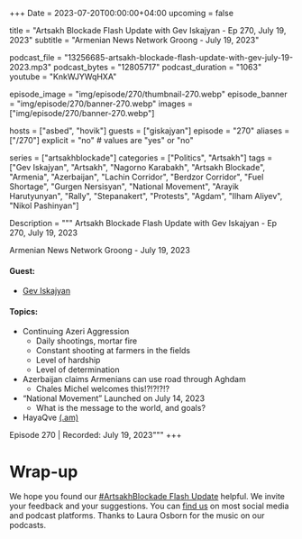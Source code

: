 +++
Date = 2023-07-20T00:00:00+04:00
upcoming = false

title = "Artsakh Blockade Flash Update with Gev Iskajyan - Ep 270, July 19, 2023"
subtitle = "Armenian News Network Groong - July 19, 2023"

podcast_file = "13256685-artsakh-blockade-flash-update-with-gev-july-19-2023.mp3"
podcast_bytes = "12805717"
podcast_duration = "1063"
youtube = "KnkWJYWqHXA"

episode_image = "img/episode/270/thumbnail-270.webp"
episode_banner = "img/episode/270/banner-270.webp"
images = ["img/episode/270/banner-270.webp"]

hosts = ["asbed", "hovik"]
guests = ["giskajyan"]
episode = "270"
aliases = ["/270"]
explicit = "no" # values are "yes" or "no"


series = ["artsakhblockade"]
categories = ["Politics", "Artsakh"]
tags = ["Gev Iskajyan", "Artsakh", "Nagorno Karabakh", "Artsakh Blockade", "Armenia", "Azerbaijan", "Lachin Corridor", "Berdzor Corridor", "Fuel Shortage", "Gurgen Nersisyan", "National Movement", "Arayik Harutyunyan", "Rally", "Stepanakert", "Protests", "Agdam", "Ilham Aliyev", "Nikol Pashinyan"]

Description = """
Artsakh Blockade Flash Update with Gev Iskajyan - Ep 270, July 19, 2023

Armenian News Network Groong - July 19, 2023

#### Guest: 
* [Gev Iskajyan](/guest/giskajyan)

#### Topics:
* Continuing Azeri Aggression
    * Daily shootings, mortar fire
    * Constant shooting at farmers in the fields
    * Level of hardship
    * Level of determination
* Azerbaijan claims Armenians can use road through Aghdam
    * Chales Michel welcomes this!?!?!?!?
* “National Movement” Launched on July 14, 2023
    * What is the message to the world, and goals?
* HayaQve [(.am)](https://hayaqve.am/)

Episode 270 | Recorded: July 19, 2023"""
+++



# Wrap-up

We hope you found our [#ArtsakhBlockade Flash Update](https://podcasts.groong.org/) helpful. We invite your feedback and your suggestions. You can [find us](https://linktr.ee/groong) on most social media and podcast platforms. Thanks to Laura Osborn for the music on our podcasts.
